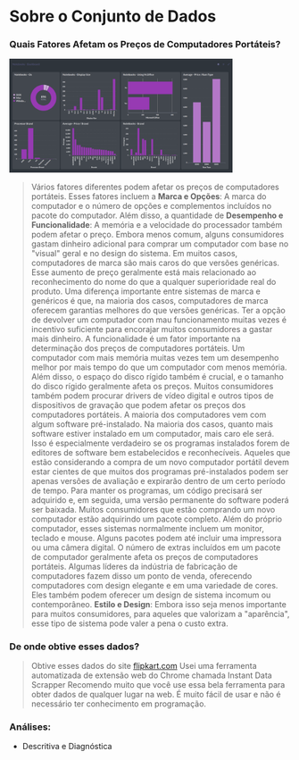 # Sobre o Conjunto de Dados
### Quais Fatores Afetam os Preços de Computadores Portáteis?

<div>
    <img src="./Images/Notebooks1.png" alt="Notebooks1" width="400"/>
</div>

> Vários fatores diferentes podem afetar os preços de computadores portáteis. Esses fatores incluem a **Marca e Opções**: A marca do computador e o número de opções e complementos incluídos no pacote do computador. Além disso, a quantidade de **Desempenho e Funcionalidade**: A memória e a velocidade do processador também podem afetar o preço. Embora menos comum, alguns consumidores gastam dinheiro adicional para comprar um computador com base no "visual" geral e no design do sistema.
> Em muitos casos, computadores de marca são mais caros do que versões genéricas. Esse aumento de preço geralmente está mais relacionado ao reconhecimento do nome do que a qualquer superioridade real do produto. Uma diferença importante entre sistemas de marca e genéricos é que, na maioria dos casos, computadores de marca oferecem garantias melhores do que versões genéricas. Ter a opção de devolver um computador com mau funcionamento muitas vezes é incentivo suficiente para encorajar muitos consumidores a gastar mais dinheiro.
> A funcionalidade é um fator importante na determinação dos preços de computadores portáteis. Um computador com mais memória muitas vezes tem um desempenho melhor por mais tempo do que um computador com menos memória. Além disso, o espaço do disco rígido também é crucial, e o tamanho do disco rígido geralmente afeta os preços. Muitos consumidores também podem procurar drivers de vídeo digital e outros tipos de dispositivos de gravação que podem afetar os preços dos computadores portáteis.
> A maioria dos computadores vem com algum software pré-instalado. Na maioria dos casos, quanto mais software estiver instalado em um computador, mais caro ele será. Isso é especialmente verdadeiro se os programas instalados forem de editores de software bem estabelecidos e reconhecíveis. Aqueles que estão considerando a compra de um novo computador portátil devem estar cientes de que muitos dos programas pré-instalados podem ser apenas versões de avaliação e expirarão dentro de um certo período de tempo. Para manter os programas, um código precisará ser adquirido e, em seguida, uma versão permanente do software poderá ser baixada.
> Muitos consumidores que estão comprando um novo computador estão adquirindo um pacote completo. Além do próprio computador, esses sistemas normalmente incluem um monitor, teclado e mouse. Alguns pacotes podem até incluir uma impressora ou uma câmera digital. O número de extras incluídos em um pacote de computador geralmente afeta os preços de computadores portáteis.
> Algumas líderes da indústria de fabricação de computadores fazem disso um ponto de venda, oferecendo computadores com design elegante e em uma variedade de cores. Eles também podem oferecer um design de sistema incomum ou contemporâneo. **Estilo e Design**: Embora isso seja menos importante para muitos consumidores, para aqueles que valorizam a "aparência", esse tipo de sistema pode valer a pena o custo extra.
### De onde obtive esses dados?
> Obtive esses dados do site [flipkart.com](https://www.flipkart.com/)
> Usei uma ferramenta automatizada de extensão web do Chrome chamada Instant Data Scrapper
> Recomendo muito que você use essa bela ferramenta para obter dados de qualquer lugar na web. É muito fácil de usar e não é necessário ter conhecimento em programação.

### Análises:
* Descritiva e Diagnóstica
